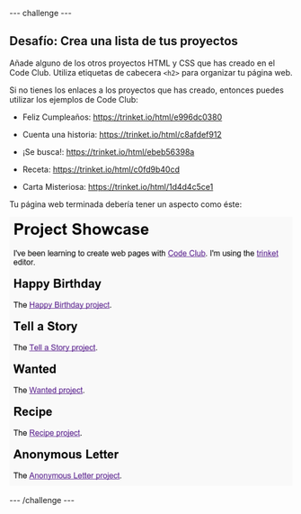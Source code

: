 \--- challenge \---

## Desafío: Crea una lista de tus proyectos

Añade alguno de los otros proyectos HTML y CSS que has creado en el Code Club. Utiliza etiquetas de cabecera `<h2>` para organizar tu página web.

Si no tienes los enlaces a los proyectos que has creado, entonces puedes utilizar los ejemplos de Code Club:

+ Feliz Cumpleaños: <https://trinket.io/html/e996dc0380>

+ Cuenta una historia: <https://trinket.io/html/c8afdef912>

+ ¡Se busca!: <https://trinket.io/html/ebeb56398a>

+ Receta: <https://trinket.io/html/c0fd9b40cd>

+ Carta Misteriosa: <https://trinket.io/html/1d4d4c5ce1>

Tu página web terminada debería tener un aspecto como éste:

![captura de pantalla](images/showcase-h2-projects.png)

\--- /challenge \---
